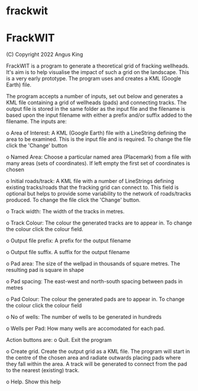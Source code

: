 # frackwit

FrackWIT
========

(C) Copyright 2022 Angus King

FrackWIT is a program to generate a theoretical grid of fracking wellheads. It's aim is to
help visualise the impact of such a grid on the landscape. This is a very early prototype.
The program uses and creates a KML (Google Earth) file.

The program accepts a number of inputs, set out below and generates a KML file containing
a grid of wellheads (pads) and connecting tracks. The output file is stored in the same
folder as the input file and the filename is based upon the input filename with either a
prefix and/or suffix added to the filename. The inputs are:

o  Area of Interest: A KML (Google Earth) file with a LineString defining the area to be
   examined. This is the input file and is required. To change the file click the 'Change'
   button
   
o  Named Area: Choose a particular named area (Placemark) from a file with many areas 
   (sets of coordinates). If left empty the first set of coordinates is chosen
   
o  Initial roads/track: A KML file with a number of LineStrings defining existing
   tracks/roads that the fracking grid can connect to. This field is optional but helps to
   provide some variability to the network of roads/tracks produced. To change the file
   click the 'Change' button.
   
o  Track width: The width of the tracks in metres.

o  Track Colour: The colour the generated tracks are to appear in. To change the colour click
   the colour field.
   
o  Output file prefix: A prefix for the output filename

o  Output file suffix. A suffix for the output filename

o  Pad area: The size of the wellpad in thousands of square metres. The resulting pad is
   square in shape
   
o  Pad spacing: The east-west and north-south spacing between pads in metres

o  Pad Colour: The colour the generated pads are to appear in. To change the colour click
   the colour field
   
o  No of wells: The number of wells to be generated in hundreds

o  Wells per Pad: How many wells are accomodated for each pad.

Action buttons are:
o  Quit. Exit the program

o  Create grid. Create the output grid as a KML file. The program will start in the centre
   of the chosen area and radiate outwards placing pads where they fall within the area. A
   track will be generated to connect from the pad to the nearest (existing) track.
   
o  Help. Show this help
